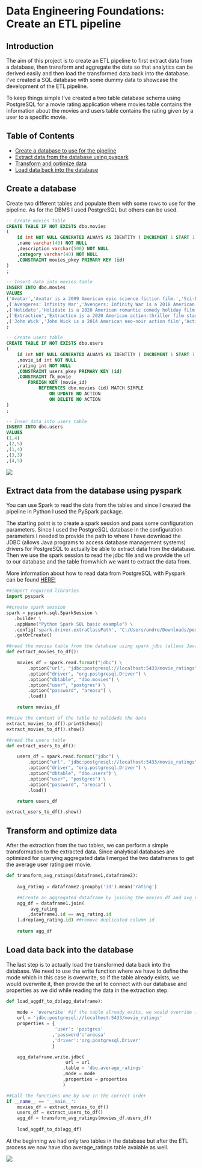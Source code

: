# Data Engineering Foundations: Create an ETL pipeline


## Introduction

The aim of this project is to create an ETL pipeline to first extract data from a database, then transform and aggregate the data so that analytics can be derived easily and then load the transformed data back into the database.
I've created a SQL database with some dummy data to showcase the development of the ETL pipeline.

To keep things simple I've created a two table database schema using PostgreSQL for a movie rating application where movies table contains the information about the movies and users table contains the rating given by a user to a specific movie.


## Table of Contents

- [Create a database to use for the pipeline](#create-a-database)
- [Extract data from the database using pyspark](#Extract-data-from-the-database-using-pyspark)
- [Transform and optimize data](#Transform-and-optimize-data)
- [Load data back into the database](#Load-data-back-into-the-database)

## Create a database

Create two different tables and populate them with some rows to use for the pipeline. As for the DBMS I used PostgreSQL but others can be used.

```sql
-- Create movies table
CREATE TABLE IF NOT EXISTS dbo.movies
(
    id int NOT NULL GENERATED ALWAYS AS IDENTITY ( INCREMENT 1 START 1 )
    ,name varchar(40) NOT NULL
    ,description varchar(500) NOT NULL
    ,category varchar(40) NOT NULL
    ,CONSTRAINT movies_pkey PRIMARY KEY (id)
)
;

-- Insert data into movies table
INSERT INTO dbo.movies
VALUES
('Avatar','Avatar is a 2009 American epic science fiction film.','Sci-Fi')
,('Avengeres: Infinity War','Avengers: Infinity War is a 2018 American superhero film based on MCU','Sci-Fi')
,('Holidate','Holidate is a 2020 American romantic comedy holiday film','Romcom')
,('Extraction','Extraction is a 2020 American action-thriller film starring Chris Hemsworth','Action')	
,('Johm Wick','John Wick is a 2014 American neo-noir action film','Action')
;

-- Create users table
CREATE TABLE IF NOT EXISTS dbo.users
(
    id int NOT NULL GENERATED ALWAYS AS IDENTITY ( INCREMENT 1 START 1 )
    ,movie_id int NOT NULL
    ,rating int NOT NULL
    ,CONSTRAINT users_pkey PRIMARY KEY (id)
    ,CONSTRAINT fk_movie 
		FOREIGN KEY (movie_id)
        	REFERENCES dbo.movies (id) MATCH SIMPLE
       			ON UPDATE NO ACTION
        		ON DELETE NO ACTION
)
;

-- Inser data into users table
INSERT INTO dbo.users
VALUES
(1,4)
,(2,5)
,(1,4)
,(3,3)
,(4,5)
```

<img src="https://i.ibb.co/F5D06Ff/Capture1.png">


## Extract data from the database using pyspark
You can use Spark to read the data from the tables and since I created the pipeline in Python I used the PySpark package.

The starting point is to create a spark session and pass some configuration parameters. Since I used the PostgreSQL database in the configuration parameters I needed to provide the path to where I have download the JDBC (allows Java programs to access database management systems) drivers for PostgreSQL to actually be able to extract data from the database. 
Then we use the spark session to read the jdbc file and we provide the url to our database and the table fromwhich we want to extract the data from.

More information about how to read data from PostgreSQL with Pyspark can be found [HERE!](https://www.projectpro.io/recipes/read-data-from-postgresql-pyspark)

```python
##import required libraries
import pyspark  

##create spark session
spark = pyspark.sql.SparkSession \
   .builder \
   .appName("Python Spark SQL basic example") \
   .config('spark.driver.extraClassPath', "C:/Users/andre/Downloads/postgresql-42.5.0.jar") \
   .getOrCreate()

##read the movies table from the database using spark jdbc (allows Java programs to access database management systems)
def extract_movies_to_df():

    movies_df = spark.read.format("jdbc") \
        .option("url", "jdbc:postgresql://localhost:5433/movie_ratings") \
        .option("driver", "org.postgresql.Driver") \
        .option("dbtable", "dbo.movies") \
        .option("user", "postgres") \
        .option("password", "areosa") \
        .load()

    return movies_df

##view the content of the table to validade the data
extract_movies_to_df().printSchema()
extract_movies_to_df().show()

##read the users table
def extract_users_to_df():

    users_df = spark.read.format("jdbc") \
        .option("url", "jdbc:postgresql://localhost:5433/movie_ratings") \
        .option("driver", "org.postgresql.Driver") \
        .option("dbtable", "dbo.users") \
        .option("user", "postgres") \
        .option("password", "areosa") \
        .load()

    return users_df

extract_users_to_df().show()
```

## Transform and optimize data 
After the extraction from the two tables, we can perform a simple transformation to the extracted data. Since analytical databases are optimized for querying aggregated data I merged the two dataframes to get the average user rating per movie.

```python
def transform_avg_ratings(dataframe1,dataframe2):
    
    avg_rating = dataframe2.groupby('id').mean('rating')

    ##Create an aggregated dataframe by joining the movies_df and avg_ratings table on id column
    agg_df = dataframe1.join(
         avg_rating
        ,dataframe1.id == avg_rating.id
    ).drop(avg_rating.id) ##remove duplicated column id
    
    return agg_df
```

## Load data back into the database 
The last step is to actually load the transformed data back into the database. We need to use the write function where we have to define the mode which in this case is overwrite, so if the table already exists, we would overwrite it, then provide the url to connect with our database and properties as we did while reading the data in the extraction step.

```python
def load_aggdf_to_db(agg_dataframe):
    
    mode = 'overwrite' #if the table already exits, we would override it
    url = 'jdbc:postgresql://localhost:5433/movie_ratings'
    properties = {
                  'user': 'postgres'
                 ,'password':'areosa'
                 ,'driver':'org.postgresql.Driver'
                 }

    agg_dataframe.write.jdbc(
                      url = url
                     ,table = 'dbo.average_ratings'
                     ,mode = mode
                     ,properties = properties
                     )

##Call the functions one by one in the correct order
if __name__ == '__main__':
    movies_df = extract_movies_to_df()
    users_df = extract_users_to_df()
    agg_df = transform_avg_ratings(movies_df,users_df)
    
    load_aggdf_to_db(agg_df)
```

At the beginning we had only two tables in the database but after the ETL process we now have dbo.average_ratings table avaiable as well.

<img src='https://i.ibb.co/ky36fwL/Capture.png'>

